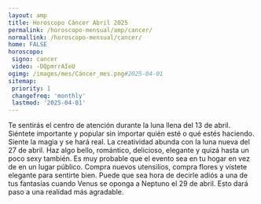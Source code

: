 ```yaml
---
layout: amp
title: Horoscopo Cáncer Abril 2025 
permalink: /horoscopo-mensual/amp/cancer/
normallink: /horoscopo-mensual/cancer/
home: FALSE
horoscopo:
 signo: cancer
 video: -DQpmrrAIeU
ogimg: /images/mes/Cáncer_mes.png#2025-04-01
sitemap:
 priority: 1
 changefreq: 'monthly'
 lastmod: '2025-04-01'
---
```



Te sentirás el centro de atención durante la luna llena del 13 de abril. Siéntete importante y popular sin importar quién esté o qué estés haciendo. Siente la magia y se hará real. La creatividad abunda con la luna nueva del 27 de abril. Haz algo bello, romántico, delicioso, elegante y quizá hasta un poco sexy también. Es muy probable que el evento sea en tu hogar en vez de en un lugar público. Compra nuevos utensilios, compra flores y vístete elegante para sentirte bien. Puede que sea hora de decirle adiós a una de tus fantasías cuando Venus se oponga a Neptuno el 29 de abril. Esto dará paso a una realidad más agradable. 